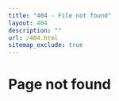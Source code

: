 ```yaml
---
title: "404 - File not found"
layout: 404
description: ""
url: /404.html
sitemap_exclude: true
---
```


<h1>Page not found</h1>